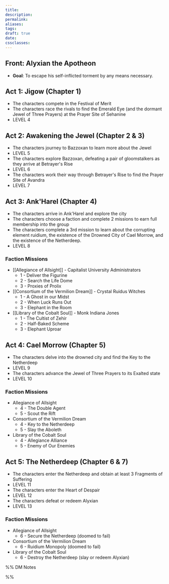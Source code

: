 ```yaml
---
title: 
description: 
permalink: 
aliases: 
tags: 
draft: true
date: 
cssclasses:
---
```

## Front: Alyxian the Apotheon

- **Goal**: To escape his self-inflicted torment by any means necessary.

## Act 1: Jigow (Chapter 1)

- The characters compete in the Festival of Merit
- The characters race the rivals to find the Emerald Eye (and the dormant Jewel of Three Prayers) at the Prayer Site of Sehanine
- LEVEL 4

## Act 2: Awakening the Jewel (Chapter 2 & 3)

- The characters journey to Bazzoxan to learn more about the Jewel
- LEVEL 5
- The characters explore Bazzoxan, defeating a pair of gloomstalkers as they arrive at Betrayer's Rise
- LEVEL 6
- The characters work their way through Betrayer's Rise to find the Prayer Site of Avandra
- LEVEL 7

## Act 3: Ank'Harel (Chapter 4)

- The characters arrive in Ank'Harel and explore the city
- The characters choose a faction and complete 2 missions to earn full membership into the group
- The characters complete a 3rd mission to learn about the corrupting element ruidium, the existence of the Drowned City of Cael Morrow, and the existence of the Netherdeep.
- LEVEL 8

### Faction Missions

- [[Allegiance of Allsight]] - Capitalist University Administrators
	- 1 - Deliver the Figurine
	- 2 - Search the Life Dome
	- 3 - Proxies of Prolix
- [[Consortium of the Vermilion Dream]] - Crystal Ruidus Witches
	- 1 - A Ghost in our Midst
	- 2 - When Luck Runs Out
	- 3 - Elephant in the Room
- [[Library of the Cobalt Soul]] - Monk Indiana Jones
	- 1 - The Cultist of Zehir
	- 2 - Half-Baked Scheme
	- 3 - Elephant Uproar

## Act 4: Cael Morrow (Chapter 5)

- The characters delve into the drowned city and find the Key to the Netherdeep
- LEVEL 9
- The characters advance the Jewel of Three Prayers to its Exalted state
- LEVEL 10

### Faction Missions

- Allegiance of Allsight
	- 4 - The Double Agent
	- 5 - Scout the Rift
- Consortium of the Vermilion Dream
	- 4 - Key to the Netherdeep
	- 5 - Slay the Aboleth
- Library of the Cobalt Soul
	- 4 - Allegiance Alliance
	- 5 - Enemy of Our Enemies

## Act 5: The Netherdeep (Chapter 6 & 7)

- The characters enter the Netherdeep and obtain at least 3 Fragments of Suffering
- LEVEL 11
- The characters enter the Heart of Despair
- LEVEL 12
- The characters defeat or redeem Alyxian
- LEVEL 13

### Faction Missions

- Allegiance of Allsight
	- 6 - Secure the Netherdeep (doomed to fail)
- Consortium of the Vermilion Dream
	- 6 - Ruidium Monopoly (doomed to fail)
- Library of the Cobalt Soul
	- 6 - Destroy the Netherdeep (slay or redeem Alyxian)

%% DM Notes



%%
